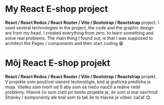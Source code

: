 <h1>My React E-shop project</h1>
    <p><strong>React / React Redux / React Router / Vite / Bootstrap / Reactstrap</strong> project.
    I used several technologies in the project, the code and the graphic design are from my head. I created everything from zero, to learn something and solve real problems. The main thing I found out, is that I was supposed to architect the Pages / components and then start coding 😁
          </p>
 
 
 <h1>Môj React E-shop projekt</h1>
  <p><strong>React / React Redux / React Router / Vite  / Bootstrap / Reactstrap</strong>  projekt. 
  V projekte som používal viaceré technológie, kód aj grafická predloha je moja. Všetko som tvoril od 0 aby som sa niečo naučil a reálne riešil problémy. Hlavné čo som zistil pri tomto projekte je, že som si mal navrhnúť Stránky / komponenty ale bral som to tak že to hlavné je vôbec začať 😊.
        </p>
